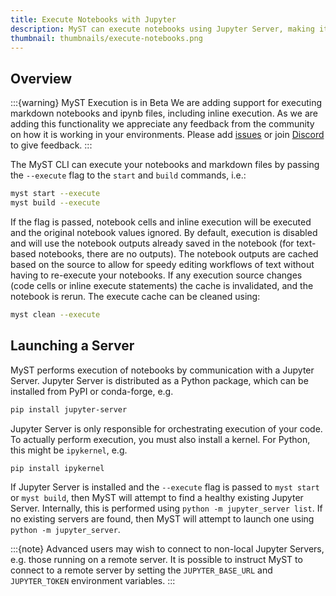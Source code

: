 ```yaml
---
title: Execute Notebooks with Jupyter
description: MyST can execute notebooks using Jupyter Server, making it possible to build rich websites and documents from text-based notebooks.
thumbnail: thumbnails/execute-notebooks.png
---
```


## Overview

:::{warning} MyST Execution is in Beta
We are adding support for executing markdown notebooks and ipynb files, including inline execution. As we are adding this functionality we appreciate any feedback from the community on how it is working in your environments. Please add [issues](https://github.com/executablebooks/MyST/issues/new) or join [Discord](https://discord.MyST.org/) to give feedback.
:::

The MyST CLI can execute your notebooks and markdown files by passing the `--execute` flag to the `start` and `build` commands, i.e.:

```bash
myst start --execute
myst build --execute
```

If the flag is passed, notebook cells and inline execution will be executed and the original notebook values ignored. By default, execution is disabled and will use the notebook outputs already saved in the notebook (for text-based notebooks, there are no outputs). The notebook outputs are cached based on the source to allow for speedy editing workflows of text without having to re-execute your notebooks. If any execution source changes (code cells or inline execute statements) the cache is invalidated, and the notebook is rerun. The execute cache can be cleaned using:

```bash
myst clean --execute
```

## Launching a Server

MyST performs execution of notebooks by communication with a Jupyter Server. Jupyter Server is distributed as a Python package, which can be installed from PyPI or conda-forge, e.g.
```bash
pip install jupyter-server
```
Jupyter Server is only responsible for orchestrating execution of your code. To actually perform execution, you must also install a kernel. For Python, this might be `ipykernel`, e.g.
```bash
pip install ipykernel
```

If Jupyter Server is installed and the `--execute` flag is passed to `myst start` or `myst build`, then MyST will attempt to find a healthy existing Jupyter Server. Internally, this is performed using `python -m jupyter_server list`. If no existing servers are found, then MyST will attempt to launch one using `python -m jupyter_server`.

:::{note}
Advanced users may wish to connect to non-local Jupyter Servers, e.g. those running on a remote server. It is possible to instruct MyST to connect to a remote server by setting the `JUPYTER_BASE_URL` and `JUPYTER_TOKEN` environment variables.
:::



